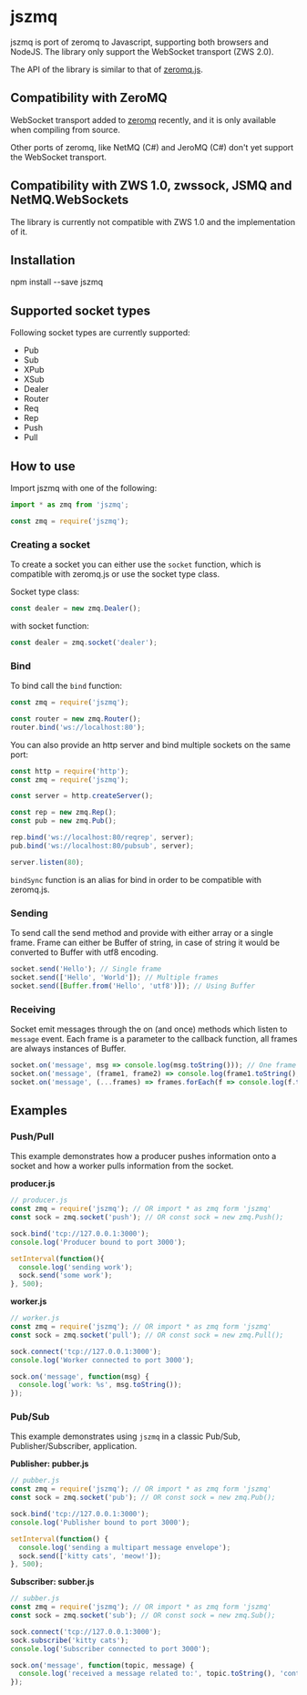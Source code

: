 jszmq
======

jszmq is port of zeromq to Javascript, supporting both browsers and NodeJS.
The library only support the WebSocket transport (ZWS 2.0).

The API of the library is similar to that of [zeromq.js](https://github.com/zeromq/zeromq.js).

## Compatibility with ZeroMQ

WebSocket transport added to [zeromq](https://github.com/zeromq/libzmq) recently, and it is only available when compiling from source.

Other ports of zeromq, like NetMQ (C#) and JeroMQ (C#) don't yet support the WebSocket transport.

## Compatibility with ZWS 1.0, zwssock, JSMQ and NetMQ.WebSockets

The library is currently not compatible with ZWS 1.0 and the implementation of it. 

## Installation

npm install --save jszmq

## Supported socket types

Following socket types are currently supported:
* Pub
* Sub
* XPub
* XSub
* Dealer
* Router
* Req
* Rep
* Push
* Pull

## How to use

Import jszmq with one of the following:

```js
import * as zmq from 'jszmq';
```

```js
const zmq = require('jszmq');
```

### Creating a socket

To create a socket you can either use the `socket` function, which is compatible with zeromq.js or use the socket type class.

Socket type class:

```js
const dealer = new zmq.Dealer();
```

with socket function:
```js
const dealer = zmq.socket('dealer');
```

### Bind

To bind call the `bind` function:

```js
const zmq = require('jszmq');

const router = new zmq.Router();
router.bind('ws://localhost:80');
```

You can also provide an http server and bind multiple sockets on the same port:

```js
const http = require('http');
const zmq = require('jszmq');

const server = http.createServer();

const rep = new zmq.Rep();
const pub = new zmq.Pub();

rep.bind('ws://localhost:80/reqrep', server);
pub.bind('ws://localhost:80/pubsub', server);

server.listen(80);
```

`bindSync` function is an alias for bind in order to be compatible with zeromq.js.

### Sending 

To send call the send method and provide with either array or a single frame.
Frame can either be Buffer of string, in case of string it would be converted to Buffer with utf8 encoding.

```js
socket.send('Hello'); // Single frame
socket.send(['Hello', 'World']); // Multiple frames
socket.send([Buffer.from('Hello', 'utf8')]); // Using Buffer
```

### Receiving

Socket emit messages through the on (and once) methods which listen to `message` event.
Each frame is a parameter to the callback function, all frames are always instances of Buffer.

```js
socket.on('message', msg => console.log(msg.toString())); // One frame
socket.on('message', (frame1, frame2) => console.log(frame1.toString(), frame2.toString())); // Multiple frames
socket.on('message', (...frames) => frames.forEach(f => console.log(f.toString()))); // All frames as array
```

## Examples

### Push/Pull

This example demonstrates how a producer pushes information onto a
socket and how a worker pulls information from the socket.

**producer.js**

```js
// producer.js
const zmq = require('jszmq'); // OR import * as zmq form 'jszmq'
const sock = zmq.socket('push'); // OR const sock = new zmq.Push();

sock.bind('tcp://127.0.0.1:3000');
console.log('Producer bound to port 3000');

setInterval(function(){
  console.log('sending work');
  sock.send('some work');
}, 500);
```

**worker.js**

```js
// worker.js
const zmq = require('jszmq'); // OR import * as zmq form 'jszmq'
const sock = zmq.socket('pull'); // OR const sock = new zmq.Pull(); 

sock.connect('tcp://127.0.0.1:3000');
console.log('Worker connected to port 3000');

sock.on('message', function(msg) {
  console.log('work: %s', msg.toString());
});
```

### Pub/Sub

This example demonstrates using `jszmq` in a classic Pub/Sub,
Publisher/Subscriber, application.

**Publisher: pubber.js**

```js
// pubber.js
const zmq = require('jszmq'); // OR import * as zmq form 'jszmq'
const sock = zmq.socket('pub'); // OR const sock = new zmq.Pub(); 

sock.bind('tcp://127.0.0.1:3000');
console.log('Publisher bound to port 3000');

setInterval(function() {
  console.log('sending a multipart message envelope');
  sock.send(['kitty cats', 'meow!']);
}, 500);
```

**Subscriber: subber.js**

```js
// subber.js
const zmq = require('jszmq'); // OR import * as zmq form 'jszmq'
const sock = zmq.socket('sub'); // OR const sock = new zmq.Sub();

sock.connect('tcp://127.0.0.1:3000');
sock.subscribe('kitty cats');
console.log('Subscriber connected to port 3000');

sock.on('message', function(topic, message) {
  console.log('received a message related to:', topic.toString(), 'containing message:', message.toString());
});
```


